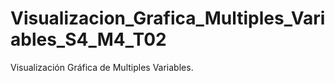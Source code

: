 # Visualizacion_Grafica_Multiples_Variables_S4_M4_T02
Visualización Gráfica de Multiples Variables.
